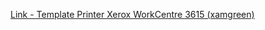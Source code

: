 [Link - Template Printer Xerox WorkCentre 3615 (xamgreen)](https://github.com/xamgreen/Template_Device_Xerox_WorkCentre_3615)

